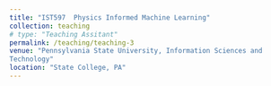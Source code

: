 ```yaml
---
title: "IST597  Physics Informed Machine Learning"
collection: teaching
# type: "Teaching Assitant"
permalink: /teaching/teaching-3
venue: "Pennsylvania State University, Information Sciences and
Technology"
location: "State College, PA"
---
```

